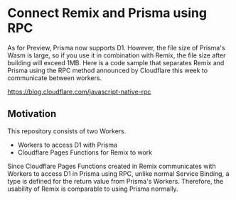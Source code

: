 # Connect Remix and Prisma using RPC

As for Preview, Prisma now supports D1. However, the file size of Prisma's Wasm is large, so if you use it in combination with Remix, the file size after building will exceed 1MB.
Here is a code sample that separates Remix and Prisma using the RPC method announced by Cloudflare this week to communicate between workers.

https://blog.cloudflare.com/javascript-native-rpc

## Motivation

This repository consists of two Workers.

- Workers to access D1 with Prisma
- Cloudflare Pages Functions for Remix to work

Since Cloudflare Pages Functions created in Remix communicates with Workers to access D1 in Prisma using RPC, unlike normal Service Binding, a type is defined for the return value from Prisma's Workers. Therefore, the usability of Remix is comparable to using Prisma normally.
